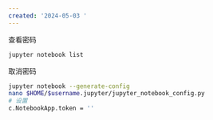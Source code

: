 ```yaml
---
created: '2024-05-03 '
---
```

查看密码
```sh
jupyter notebook list
```
取消密码
```sh
jupyter notebook --generate-config
nano $HOME/$username.jupyter/jupyter_notebook_config.py
# 设置
c.NotebookApp.token = ''
```
